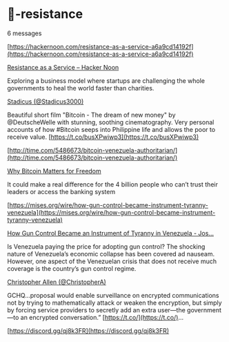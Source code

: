 # 📍-resistance



6 messages



[https://hackernoon.com/resistance-as-a-service-a6a9cd14192f](https://hackernoon.com/resistance-as-a-service-a6a9cd14192f)

[Resistance as a Service – Hacker Noon](https://hackernoon.com/resistance-as-a-service-a6a9cd14192f)

Exploring a business model where startups are challenging the whole governments to heal the world faster than charities.


[Stadicus (@Stadicus3000)](https://twitter.com/Stadicus3000/status/1073938538704592897)

Beautiful short film "Bitcoin - The dream of new money" by @DeutscheWelle with stunning, soothing cinematography. Very personal accounts of how #Bitcoin seeps into Philippine life and allows the poor to receive value. [https://t.co/busXPwiwp3](https://t.co/busXPwiwp3)




[http://time.com/5486673/bitcoin-venezuela-authoritarian/](http://time.com/5486673/bitcoin-venezuela-authoritarian/)

[Why Bitcoin Matters for Freedom](http://time.com/5486673/bitcoin-venezuela-authoritarian/)

It could make a real difference for the 4 billion people who can’t trust their leaders or access the banking system



[https://mises.org/wire/how-gun-control-became-instrument-tyranny-venezuela](https://mises.org/wire/how-gun-control-became-instrument-tyranny-venezuela)

[How Gun Control Became an Instrument of Tyranny in Venezuela - Jos...](https://mises.org/wire/how-gun-control-became-instrument-tyranny-venezuela)

Is Venezuela paying the price for adopting gun control? The shocking nature of Venezuela’s economic collapse has been covered ad nauseam. However, one aspect of the Venezuelan crisis that does not receive much coverage is the country’s gun control regime.


[Christopher Allen (@ChristopherA)](https://twitter.com/christophera/status/1153834111414312961?s=12)

GCHQ…proposal would enable surveillance on encrypted communications not by trying to mathematically attack or weaken the encryption, but simply by forcing service providers to secretly add an extra user—the government—to an encrypted conversation.” [https://t.co/](https://t.co/)...




[https://discord.gg/qj8k3FR](https://discord.gg/qj8k3FR)